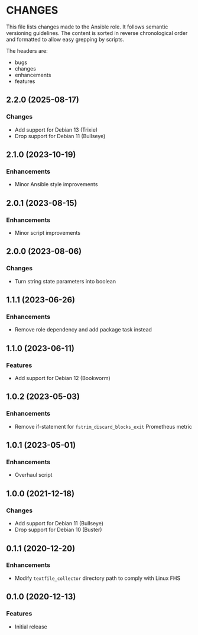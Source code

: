 # CHANGES

This file lists changes made to the Ansible role. It follows semantic versioning
guidelines. The content is sorted in reverse chronological order and formatted
to allow easy grepping by scripts.

The headers are:
- bugs
- changes
- enhancements
- features

## 2.2.0 (2025-08-17)

### Changes

- Add support for Debian 13 (Trixie)
- Drop support for Debian 11 (Bullseye)

## 2.1.0 (2023-10-19)

### Enhancements

- Minor Ansible style improvements

## 2.0.1 (2023-08-15)

### Enhancements

- Minor script improvements

## 2.0.0 (2023-08-06)

### Changes

- Turn string state parameters into boolean

## 1.1.1 (2023-06-26)

### Enhancements

- Remove role dependency and add package task instead

## 1.1.0 (2023-06-11)

### Features

- Add support for Debian 12 (Bookworm)

## 1.0.2 (2023-05-03)

### Enhancements

- Remove if-statement for `fstrim_discard_blocks_exit` Prometheus metric

## 1.0.1 (2023-05-01)

### Enhancements

- Overhaul script

## 1.0.0 (2021-12-18)

### Changes

- Add support for Debian 11 (Bullseye)
- Drop support for Debian 10 (Buster)

## 0.1.1 (2020-12-20)

### Enhancements

- Modify `textfile_collector` directory path to comply with Linux FHS

## 0.1.0 (2020-12-13)

### Features

- Initial release
